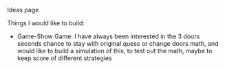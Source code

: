 Ideas page

Things I would like to build:
- Game-Show Game:
  I have always been interested in the 3 doors seconds chance to stay with original quess or change doors math, and would like to build a simulation of this, to test out the math, maybe to keep score of different strategies

